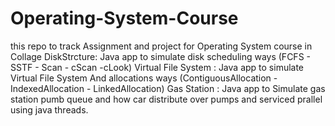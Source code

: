 # Operating-System-Course
this repo to track Assignment and project for Operating System course in Collage 
DiskStrcture: Java app to simulate disk scheduling ways (FCFS - SSTF - Scan - cScan -cLook)
Virtual File System : Java app to simulate Virtual File System And allocations ways (ContiguousAllocation - IndexedAllocation - LinkedAllocation)
Gas Station : Java app to Simulate gas station pumb queue and how car distribute over pumps and serviced prallel using java threads.
